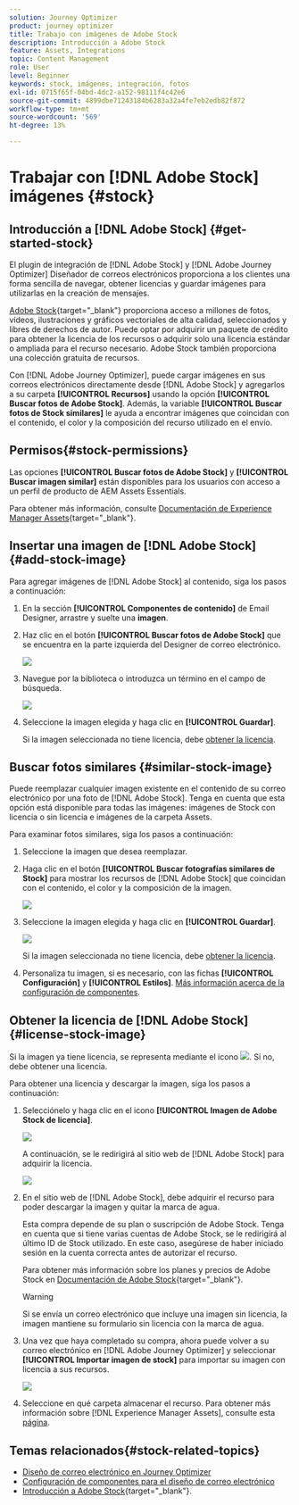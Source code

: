 ```yaml
---
solution: Journey Optimizer
product: journey optimizer
title: Trabajo con imágenes de Adobe Stock
description: Introducción a Adobe Stock
feature: Assets, Integrations
topic: Content Management
role: User
level: Beginner
keywords: stock, imágenes, integración, fotos
exl-id: 0715f65f-04bd-4dc2-a152-98111f4c42e6
source-git-commit: 4899dbe71243184b6283a32a4fe7eb2edb82f872
workflow-type: tm+mt
source-wordcount: '569'
ht-degree: 13%

---
```


# Trabajar con [!DNL Adobe Stock] imágenes {#stock}

## Introducción a [!DNL Adobe Stock] {#get-started-stock}

El plugin de integración de [!DNL Adobe Stock] y [!DNL Adobe Journey Optimizer] Diseñador de correos electrónicos proporciona a los clientes una forma sencilla de navegar, obtener licencias y guardar imágenes para utilizarlas en la creación de mensajes.

[Adobe Stock](https://helpx.adobe.com/stock/get-started.html){target="_blank"} proporciona acceso a millones de fotos, vídeos, ilustraciones y gráficos vectoriales de alta calidad, seleccionados y libres de derechos de autor. Puede optar por adquirir un paquete de crédito para obtener la licencia de los recursos o adquirir solo una licencia estándar o ampliada para el recurso necesario. Adobe Stock también proporciona una colección gratuita de recursos.

Con [!DNL Adobe Journey Optimizer], puede cargar imágenes en sus correos electrónicos directamente desde [!DNL Adobe Stock] y agregarlos a su carpeta **[!UICONTROL Recursos]** usando la opción **[!UICONTROL Buscar fotos de Adobe Stock]**. Además, la variable **[!UICONTROL Buscar fotos de Stock similares]** le ayuda a encontrar imágenes que coincidan con el contenido, el color y la composición del recurso utilizado en el envío.

## Permisos{#stock-permissions}

Las opciones **[!UICONTROL Buscar fotos de Adobe Stock]** y **[!UICONTROL Buscar imagen similar]** están disponibles para los usuarios con acceso a un perfil de producto de AEM Assets Essentials.

Para obtener más información, consulte [Documentación de Experience Manager Assets](https://experienceleague.adobe.com/docs/experience-manager-assets-essentials/help/get-started-admins/deploy-administer.html#add-users-to-essentials){target="_blank"}.

## Insertar una imagen de [!DNL Adobe Stock] {#add-stock-image}

Para agregar imágenes de [!DNL Adobe Stock] al contenido, siga los pasos a continuación:

1. En la sección **[!UICONTROL Componentes de contenido]** de Email Designer, arrastre y suelte una **imagen**.

1. Haz clic en el botón **[!UICONTROL Buscar fotos de Adobe Stock]** que se encuentra en la parte izquierda del Designer de correo electrónico.

   ![](assets/stock-find-photos.png)

1. Navegue por la biblioteca o introduzca un término en el campo de búsqueda.

   ![](assets/stock-select-from-lib.png)

1. Seleccione la imagen elegida y haga clic en **[!UICONTROL Guardar]**.

   Si la imagen seleccionada no tiene licencia, debe [obtener la licencia](#license-stock-image).

## Buscar fotos similares {#similar-stock-image}

Puede reemplazar cualquier imagen existente en el contenido de su correo electrónico por una foto de [!DNL Adobe Stock]. Tenga en cuenta que esta opción está disponible para todas las imágenes: imágenes de Stock con licencia o sin licencia e imágenes de la carpeta Assets.

Para examinar fotos similares, siga los pasos a continuación:

1. Seleccione la imagen que desea reemplazar.
1. Haga clic en el botón **[!UICONTROL Buscar fotografías similares de Stock]** para mostrar los recursos de [!DNL Adobe Stock] que coincidan con el contenido, el color y la composición de la imagen.

   ![](assets/stock-similar.png)

1. Seleccione la imagen elegida y haga clic en **[!UICONTROL Guardar]**.

   ![](assets/stock-similar-results.png)

   Si la imagen seleccionada no tiene licencia, debe [obtener la licencia](#license-stock-image).

1. Personaliza tu imagen, si es necesario, con las fichas **[!UICONTROL Configuración]** y **[!UICONTROL Estilos]**. [Más información acerca de la configuración de componentes](../email/content-components.md).

## Obtener la licencia de [!DNL Adobe Stock] {#license-stock-image}

Si la imagen ya tiene licencia, se representa mediante el icono ![](assets/stock_10.png). Si no, debe obtener una licencia.

Para obtener una licencia y descargar la imagen, siga los pasos a continuación:

1. Selecciónelo y haga clic en el icono **[!UICONTROL Imagen de Adobe Stock de licencia]**.

   ![](assets/stock-license-icon.png)

   A continuación, se le redirigirá al sitio web de [!DNL Adobe Stock] para adquirir la licencia.

   ![](assets/stock-license-photo.png)

1. En el sitio web de [!DNL Adobe Stock], debe adquirir el recurso para poder descargar la imagen y quitar la marca de agua.

   Esta compra depende de su plan o suscripción de Adobe Stock. Tenga en cuenta que si tiene varias cuentas de Adobe Stock, se le redirigirá al último ID de Stock utilizado. En este caso, asegúrese de haber iniciado sesión en la cuenta correcta antes de autorizar el recurso.

   Para obtener más información sobre los planes y precios de Adobe Stock en [Documentación de Adobe Stock](https://stock.adobe.com/plans){target="_blank"}.

   >[!WARNING]
   > Si se envía un correo electrónico que incluye una imagen sin licencia, la imagen mantiene su formulario sin licencia con la marca de agua.

1. Una vez que haya completado su compra, ahora puede volver a su correo electrónico en [!DNL Adobe Journey Optimizer] y seleccionar **[!UICONTROL Importar imagen de stock]** para importar su imagen con licencia a sus recursos.

   ![](assets/stock_6.png)

1. Seleccione en qué carpeta almacenar el recurso. Para obtener más información sobre [!DNL Experience Manager Assets], consulte esta [página](assets.md#get-started-assets).

## Temas relacionados{#stock-related-topics}

* [Diseño de correo electrónico en Journey Optimizer](../email/get-started-email-design.md)
* [Configuración de componentes para el diseño de correo electrónico](../email/content-components.md)
* [Introducción a Adobe Stock](https://helpx.adobe.com/stock/get-started.html){target="_blank"}.

